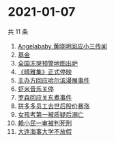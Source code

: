 # 2021-01-07

共 11 条

<!-- BEGIN -->
<!-- 最后更新时间 Thu Jan 07 2021 07:20:25 GMT+0800 (CST) -->
1. [Angelababy 黄晓明回应小三传闻](https://www.zhihu.com/search?q=黄晓明baby)
1. [基金](https://www.zhihu.com/search?q=基金)
1. [全国冻哭预警地图出炉](https://www.zhihu.com/search?q=全国冻哭预警)
1. [《晴雅集》正式停映](https://www.zhihu.com/search?q=晴雅集)
1. [主办方回应哈尔滨漫展事件](https://www.zhihu.com/search?q=哈尔滨漫展)
1. [虾米音乐关停](https://www.zhihu.com/search?q=虾米音乐)
1. [罗森回应关东煮事件](https://www.zhihu.com/search?q=罗森关东煮)
1. [拼多多员工去世后股价暴涨](https://www.zhihu.com/search?q=拼多多股价)
1. [女孩考第一被质疑后溺亡](https://www.zhihu.com/search?q=女孩考第一被质疑)
1. [赖小民一审被判死刑](https://www.zhihu.com/search?q=赖小民)
1. [大连海事大学不放假](https://www.zhihu.com/search?q=大连海事大学)
<!-- END -->
